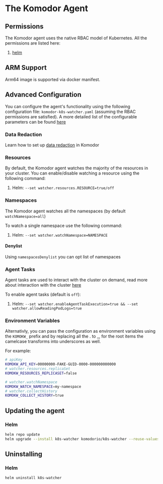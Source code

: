 # The Komodor Agent

## Permissions

The Komodor agent uses the native RBAC model of Kubernetes. All the permissions are listed here:

1. [helm](https://github.com/komodorio/helm-charts/blob/master/charts/k8s-watcher/templates/clusterrole.yaml)

## ARM Support

Arm64 image is supported via docker manifest. 

## Advanced Configuration

You can configure the agent's functionality using the following configuration file: `komodor-k8s-watcher.yaml` (assuming the RBAC permissions are satisfied).
A more detailed list of the configurable parameters can be found [here](https://github.com/komodorio/helm-charts/tree/master/charts/k8s-watcher#configuration)

### Data Redaction

Learn how to set up [data redaction](./Sensitive-Information-Redaction.md) in Komodor

### Resources

By default, the Komodor agent watches the majority of the resources in your cluster.
You can enable/disable watching a resource using the following command:

1. Helm: `--set watcher.resources.RESOURCE=true/off`


### Namespaces

The Komodor agent watches all the namespaces (by default `watchNamespace=all`)

To watch a single namespace use the following command:

1. Helm: `--set watcher.watchNamespace=NAMESPACE`


#### Denylist

Using `namespacesDenylist` you can opt list of namespaces

### Agent Tasks

Agent tasks are used to interact with the cluster on demand, read more about interaction with the cluster [here](./Interaction-With-The-Cluster.md)

To enable agent tasks (default is `off`):

1. Helm: `--set watcher.enableAgentTaskExecution=true && --set watcher.allowReadingPodLogs=true`

### Environment Variables

Alternativly, you can pass the configuration as environment variables using the `KOMOKW_` prefix and by replacing all the . to _, for the root items the camelcase transforms into underscores as well.

For example:

```bash
# apiKey
KOMOKW_API_KEY=00000000-FAKE-GUID-0000-000000000000
# watcher.resources.replicaSet
KOMOKW_RESOURCES_REPLICASET=false

# watcher.watchNamespace
KOMOKW_WATCH_NAMESPACE=my-namespace
# watcher.collectHistory
KOMOKW_COLLECT_HISTORY=true
```

## Updating the agent
### Helm

```bash
helm repo update
helm upgrade --install k8s-watcher komodorio/k8s-watcher --reuse-values
```

## Uninstalling


### Helm

```bash
helm uninstall k8s-watcher
```
